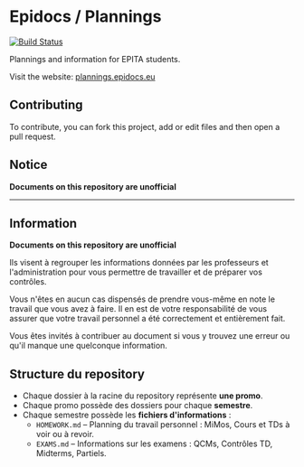 # Epidocs / Plannings

[![Build Status](https://travis-ci.com/Epidocs/Plannings.svg?branch=master)](https://travis-ci.com/Epidocs/Plannings)

Plannings and information for EPITA students.

Visit the website: [plannings.epidocs.eu](https://plannings.epidocs.eu/)


## Contributing

To contribute, you can fork this project, add or edit files and then open a pull request.


## Notice

**Documents on this repository are unofficial**

---

## Information

**Documents on this repository are unofficial**

Ils visent à regrouper les informations données par les professeurs et l'administration pour vous permettre de travailler et de préparer vos contrôles.

Vous n'êtes en aucun cas dispensés de prendre vous-même en note le travail que vous avez à faire.
Il en est de votre responsabilité de vous assurer que votre travail personnel a été correctement et entièrement fait.

Vous êtes invités à contribuer au document si vous y trouvez une erreur ou qu'il manque une quelconque information.


## Structure du repository

- Chaque dossier à la racine du repository représente **une promo**.
- Chaque promo possède des dossiers pour chaque **semestre**.
- Chaque semestre possède les **fichiers d'informations** :
  - `HOMEWORK.md` – Planning du travail personnel : MiMos, Cours et TDs à voir ou à revoir.
  - `EXAMS.md` – Informations sur les examens : QCMs, Contrôles TD, Midterms, Partiels.
